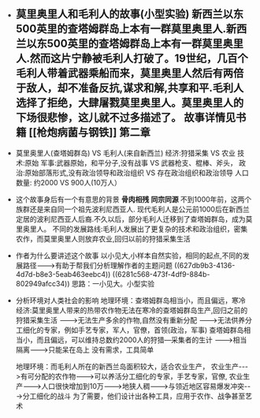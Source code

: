 - 莫里奥里人和毛利人的故事(小型实验)
  新西兰以东500英里的查塔姆群岛上本有一群莫里奥里人.新西兰以东500英里的查塔姆群岛上本有一群莫里奥里人.然而这片宁静被毛利人打破了。19世纪，几百个毛利人带着武器乘船而来，莫里奥里人然后有两倍于敌人，却不准备反抗,谋求和解,共享和平.毛利人选择了拒绝，大肆屠戮莫里奥里人。莫里奥里人的下场很悲惨，这儿就不过多描述了。
  故事详情见书籍 [[枪炮病菌与钢铁]] 第二章
	-
- 莫里奥里人(查塔姆群岛) VS 毛利人(来自新西兰)
  经济:狩猎采集 VS 农业
  技术:原始
  军事:武器原始，和平分子,没有战事 VS 武器枪支、棍棒、斧头，
  政治:原始部落形式,没有政治领导和政治组织 VS 存在政治组织和政治领导
  人口数量: 约2000 VS 900人(10万人）
- 这个故事身后有一个有意思的背景
  **骨肉相残** **同宗同源**
  不到1000年前，这两个族群还是来自同一个祖先波利尼西亚人.
  现代毛利人是公元前1000后在新西兰定居的波利尼西亚人后裔.不久以后，部分毛利人迁移到了查塔姆群岛，成为莫里奥里人。
  不同的发展路线:毛利人发展出了更复杂的技术和政治组织，密集农作，而莫里奥里人则放弃农业,回归以前的狩猎采集生活
- 作者为什么要讲述这个故事 
  以小见大,小样本自然实验，相同的起点,不同的发展路径--->有助于帮我们分析理解作者的主题问题 ((627db9b3-4136-4d7d-b8e3-5eab463eebc4)) ((6281c568-473f-4df9-884b-802949afcc34))
  思路：一小见大。小型实验
- 分析环境对人类社会的影响
  地理环境：查塔姆群岛相当小，而且偏远，寒冷
  经济:莫里奥里人带来的热带农作物无法在寒冷的查塔姆群岛生产,回归之前的狩猎采集生活
  --->无法生产多余的作物,自然没有重新分配
  --->无法供养分工细化的专家，例如手艺专家，军人，官僚，首领(政治，军事)
  查塔姆群岛相当小，而且偏远，可以维持总数约2000人的狩猎—采集者的生计
  --->相当隔离--->只能呆在岛上
  没有需求，工具简单
  
  地理环境：而毛利人所在的新西兰岛面积较大，适合农业生产，
  农业生产--->有可分配的农作物--->可以养活分工细化的专家，手艺专家，官僚,
  农业生产--->人口很快增加到10万--->地狭人稠--->与领近地区容易爆发冲突--->分工细化的战斗
  为了需要，他们设计出各种工具，应用于农作、战争甚至艺术